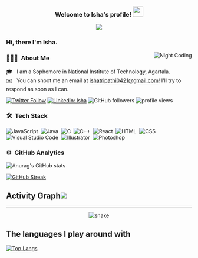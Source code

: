 <h3 align="center">
  Welcome to Isha's profile!
  <img src="https://media.giphy.com/media/hvRJCLFzcasrR4ia7z/giphy.gif" width="28">
</h3>

<!-- Typing SVG by ishatri - https://github.com/ishatri/readme-typing-svg -->
<p align="center">
  <a href="https://github.com/ishatri/readme-typing-svg"><img src="https://readme-typing-svg.herokuapp.com/?lines=Developer;%20Designer;%20Storyteller;Always%20learning%20new%20things&font=Fira%20Code&center=true&width=440&height=45&color=f75c7e&vCenter=true&size=22"></a>
</p>


### Hi, there I'm Isha.

<img alt="Night Coding" src="https://media.giphy.com/media/L1R1tvI9svkIWwpVYr/giphy.gif" align="right"/>

<!-- ## 👋 &nbsp;Hey there! I'm Isha-->

### 👨🏻‍💻 &nbsp;About Me

🎓 &nbsp; I am a Sophomore in National Institute of Technology, Agartala.\
✉️ &nbsp; You can shoot me an email at ishatripathi0421@gmail.com! I'll try to respond as soon as I can.

[![Twitter Follow](https://img.shields.io/twitter/follow/ishatri04?label=Follow)](https://twitter.com/intent/follow?screen_name=ishatri04)
[![Linkedin: Isha](https://img.shields.io/badge/-Isha-blue?style=flat-square&logo=Linkedin&logoColor=white&link=https://www.linkedin.com/in/ishatri04/)](https://www.linkedin.com/in/ishatri04/)
![GitHub followers](https://img.shields.io/github/followers/ishatri?label=Follow&style=social)
<img alt = "profile views" src="https://komarev.com/ghpvc/?username=ishatri&color=brightgreen">  


### 🛠 &nbsp;Tech Stack

![JavaScript](https://img.shields.io/badge/-JavaScript-05122A?style=flat&logo=javascript)&nbsp;
![Java](https://img.shields.io/badge/-Java-05122A?style=flat&logo=Java&logoColor=FFA518)&nbsp;
![C](https://img.shields.io/badge/-C-05122A?style=flat&logo=C&logoColor=A8B9CC)&nbsp;
![C++](https://img.shields.io/badge/-C++-05122A?style=flat&logo=C%2B%2B&logoColor=00599C)&nbsp;
![React](https://img.shields.io/badge/-React-05122A?style=flat&logo=react)&nbsp;
![HTML](https://img.shields.io/badge/-HTML-05122A?style=flat&logo=HTML5)&nbsp;
![CSS](https://img.shields.io/badge/-CSS-05122A?style=flat&logo=CSS3&logoColor=1572B6)&nbsp;
![Visual Studio Code](https://img.shields.io/badge/-Visual%20Studio%20Code-05122A?style=flat&logo=visual-studio-code&logoColor=007ACC)&nbsp;
![Illustrator](https://img.shields.io/badge/-Illustrator-05122A?style=flat&logo=adobe-illustrator)&nbsp;
![Photoshop](https://img.shields.io/badge/-Photoshop-05122A?style=flat&logo=adobe-photoshop)&nbsp;


### ⚙️ &nbsp;GitHub Analytics

![Anurag's GitHub stats](https://github-readme-stats.vercel.app/api?username=ishatri&show_icons=true&theme=radical)


[![GitHub Streak](https://github-readme-streak-stats.herokuapp.com?user=ishatri&theme=dark&date_format=M%20j%5B%2C%20Y%5D)](https://git.io/streak-stats)

## Activity Graph<img src = "https://activity-graph.herokuapp.com/graph?username=ishatri&theme=react-dark">



------------------

<p align="center">
  <img src="https://github.com/ishatri/ishatri/blob/output/github-contribution-grid-snake.svg" alt="snake"></center>

</p><!--  ## Watch a snake eat my contribution graph
![snake gif](https://github.com/ishatri/ishatri/blob/output/github-contribution-grid-snake.gif)
  -->
  
 ## The languages I play around with 
 [![Top Langs](https://github-readme-stats.vercel.app/api/top-langs/?username=ishatri)](https://github.com/ishatri/github-readme-stats)
 

 

 

 

